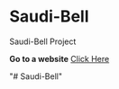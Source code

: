 # Saudi-Bell
Saudi-Bell Project

**Go to a website** [Click Here](https://ahmedelsayedsaleh.github.io/EraaSoft/)

"# Saudi-Bell" 
